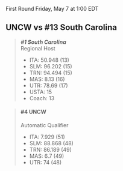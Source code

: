 First Round
Friday, May 7 at 1:00 EDT
## UNCW vs #13 South Carolina

> ***#1 South Carolina***  
> Regional Host  
> - ITA: 50.948 (13)  
> - SLM: 96.202 (15)  
> - TRN: 94.494 (15)  
> - MAS: 8.13 (16)  
> - UTR: 78.69 (17)  
> - USTA: 15  
> - Coach: 13  

> #### #4 UNCW  
> Automatic Qualifier  
> - ITA: 7.929 (51)  
> - SLM: 88.868 (48)  
> - TRN: 86.189 (49)  
> - MAS: 6.7 (49)  
> - UTR: 74 (48)  